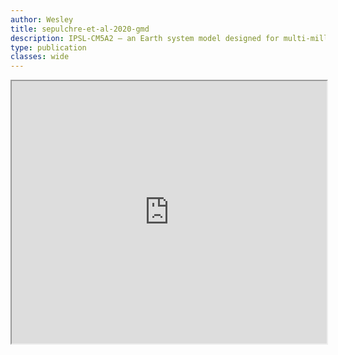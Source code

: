 ```yaml
---
author: Wesley
title: sepulchre-et-al-2020-gmd
description: IPSL-CM5A2 – an Earth system model designed for multi-millennial climate simulations
type: publication
classes: wide
---
```


<iframe src='https://curvenote.com/@wesley/cerege/sepulchre-et-al-2020-gmd' style="width: 100%;height: 30em;background: #fff;"></iframe>
